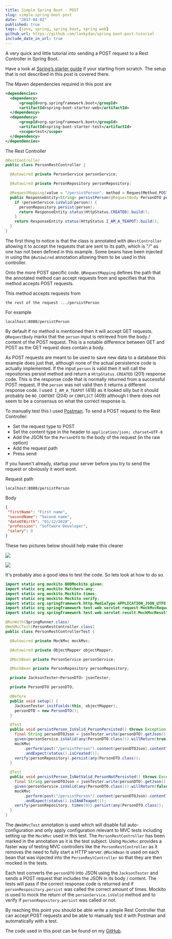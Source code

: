```yaml
---
title: Simple Spring Boot - POST
slug: simple-spring-boot-post
date: "2017-04-02"
published: true
tags: [java, spring, spring boot, spring web]
github_url: https://github.com/lankydan/spring-boot-post-tutorial
include_date_in_url: true
---
```


A very quick and little tutorial into sending a POST request to a Rest Controller in Spring Boot.

Have a look at [Spring’s starter guide](https://spring.io/guides/gs/spring-boot/) if your starting from scratch. The setup that is not described in this post is covered there.

The Maven dependencies required in this post are

```xml
<dependencies>
  <dependency>
      <groupId>org.springframework.boot</groupId>
      <artifactId>spring-boot-starter-web</artifactId>
  </dependency>
  <dependency>
      <groupId>org.springframework.boot</groupId>
      <artifactId>spring-boot-starter-test</artifactId>
      <scope>test</scope>
  </dependency>
</dependencies>
```

The Rest Controller

```java
@RestController
public class PersonRestController {

  @Autowired private PersonService personService;

  @Autowired private PersonRepository personRepository;

  @RequestMapping(value = "/persistPerson", method = RequestMethod.POST)
  public ResponseEntity<String> persistPerson(@RequestBody PersonDTO person) {
    if (personService.isValid(person)) {
      personRepository.persist(person);
      return ResponseEntity.status(HttpStatus.CREATED).build();
    }
    return ResponseEntity.status(HttpStatus.I_AM_A_TEAPOT).build();
  }
}
```

The first thing to notice is that the class is annotated with `@RestController` allowing it to accept the requests that are sent to its path, which is "/" as one has not been defined in this example. Some beans have been injected in using the `@Autowired` annotation allowing them to be used in this controller.

Onto the more POST specific code. `@RequestMapping` defines the path that the annotated method can accept requests from and specifies that this method accepts POST requests.

This method accepts requests from

```
the rest of the request .../persistPerson
```

For example

```
localhost:8080/persistPerson
```

By default if no method is mentioned then it will accept GET requests. `@RequestBody` marks that the `person` input is retrieved from the body / content of the POST request. This is a notable difference between GET and POST as the GET request does contain a body.

As POST requests are meant to be used to save new data to a database this example does just that, although none of the actual persistence code is actually implemented. If the input `person` is valid then it will call the repositories persist method and return a `HttpStatus.CREATED` (201) response code. This is the response code that is normally returned from a successful POST request. If the `person` was not valid then it returns a different response code. I used` I_AM_A_TEAPOT` (418) as it looked silly but it should probably be `NO_CONTENT` (204) or `CONFLICT` (409) although I there does not seem to be a consensus on what the correct response is.

To manually test this I used [Postman](https://www.getpostman.com/). To send a POST request to the Rest Controller:

- Set the request type to POST
- Set the content type in the header to `application/json; charset=UTF-8`
- Add the JSON for the `PersonDTO` to the body of the request (in the raw option)
- Add the request path
- Press send

If you haven't already, startup your server before you try to send the request or obviously it wont wont.

Request path

```
localhost:8080/persistPerson
```

Body

```json
{
 "firstName": "First name",
 "secondName": "Second name",
 "dateOfBirth": "01/12/2020",
 "profession": "Software Developer",
 "salary": 0
}
```

These two pictures below should help make this clearer

![](./postman-post-example-1.png)

![](./postman-post-example-2.png)

It's probably also a good idea to test the code. So lets look at how to do so.

```java
import static org.mockito.BDDMockito.given;
import static org.mockito.Matchers.any;
import static org.mockito.Mockito.times;
import static org.mockito.Mockito.verify;
import static org.springframework.http.MediaType.APPLICATION_JSON_UTF8;
import static org.springframework.test.web.servlet.request.MockMvcRequestBuilders.post;
import static org.springframework.test.web.servlet.result.MockMvcResultMatchers.status;

@RunWith(SpringRunner.class)
@WebMvcTest(PersonRestController.class)
public class PersonRestControllerTest {

  @Autowired private MockMvc mockMvc;

  @Autowired private ObjectMapper objectMapper;

  @MockBean private PersonService personService;

  @MockBean private PersonRepository personRepository;

  private JacksonTester<PersonDTO> jsonTester;

  private PersonDTO personDTO;

  @Before
  public void setup() {
    JacksonTester.initFields(this, objectMapper);
    personDTO = new PersonDTO();
  }

  @Test
  public void persistPerson_IsValid_PersonPersisted() throws Exception {
    final String personDTOJson = jsonTester.write(personDTO).getJson();
    given(personService.isValid(any(PersonDTO.class))).willReturn(true);
    mockMvc
        .perform(post("/persistPerson").content(personDTOJson).contentType(APPLICATION_JSON_UTF8))
        .andExpect(status().isCreated());
    verify(personRepository).persist(any(PersonDTO.class));
  }

  @Test
  public void persistPerson_IsNotValid_PersonNotPersisted() throws Exception {
    final String personDTOJson = jsonTester.write(personDTO).getJson();
    given(personService.isValid(any(PersonDTO.class))).willReturn(false);
    mockMvc
        .perform(post("/persistPerson").content(personDTOJson).contentType(APPLICATION_JSON_UTF8))
        .andExpect(status().isIAmATeapot());
    verify(personRepository, times(0)).persist(any(PersonDTO.class));
  }
}
```

The `@WebMvcTest` annotation is used which will disable full auto-configuration and only apply configuration relevant to MVC tests including setting up the `MockMvc` used in this test. The `PersonRestController` has been marked in the annotation as it is the test subject. Using `MockMvc` provides a faster way of testing MVC controllers like the `PersonRestController` as it removes the need to fully start a HTTP server. `@MockBean` is used on each bean that was injected into the `PersonRestController` so that they are then mocked in the tests.

Each test converts the `personDTO` into JSON using the `JacksonTester` and sends a POST request that includes the JSON in its body / content. The tests will pass if the correct response code is returned and if `personRespository.persist` was called the correct amount of times. Mockito is used to mock the return of the `personService.isValid` method and to verify if `personRepository.persist` was called or not.

By reaching this point you should be able write a simple Rest Controller that can accept POST requests and be able to manually test it with Postman and automatically with a test.

The code used in this post can be found on my [GitHub](https://github.com/lankydan/spring-boot-post-tutorial).
